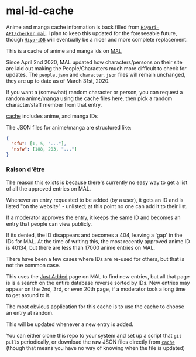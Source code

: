# mal-id-cache

Anime and manga cache information is back filled from [`Hiyori-API/checker_mal`](https://github.com/Hiyori-API/checker_mal). I plan to keep this updated for the foreseeable future, though [`HiyoriDB`](https://github.com/Hiyori-API/HiyoriDB) will eventually be a nicer and more complete replacement.

This is a cache of anime and manga ids on [MAL](https://myanimelist.net)

Since April 2nd 2020, MAL updated how characters/persons on their site are laid out making the People/Characters much more difficult to check for updates. The `people.json` and `character.json` files will remain unchanged, they are up to date as of March 31st, 2020.

If you want a (somewhat) random character or person, you can request a random anime/manga using the cache files here, then pick a random character/staff member from that entry.

[cache](./cache) includes anime, and manga IDs

The JSON files for anime/manga are structured like:

```json
{
  "sfw": [1, 5, "..."],
  "nsfw": [188, 203, "..."]
}
```

### Raison d'être

The reason this exists is because there's currently no easy way to get a list of all the approved entries on MAL.

Whenever an entry requested to be added (by a user), it gets an ID and is listed "on the website" - unlisted; at this point no one can add it to their list.

If a moderator approves the entry, it keeps the same ID and becomes an entry that people can view publicly.

If its denied, the ID disappears and becomes a 404, leaving a 'gap' in the IDs for MAL. At the time of writing this, the most recently approved anime ID is 40134, but there are less than 17000 anime entries on MAL.

There have been a few cases where IDs are re-used for others, but that is not the common case.

This uses the [Just Added](https://myanimelist.net/anime.php?o=9&c%5B0%5D=a&c%5B1%5D=d&cv=2&w=1) page on MAL to find new entries, but all that page is is a search on the entire database reverse sorted by IDs. New entries may appear on the 2nd, 3rd, or even 20th page, if a moderator took a long time to get around to it.

The most obvious application for this cache is to use the cache to choose an entry at random.

This will be updated whenever a new entry is added.

You can either clone this repo to your system and set up a script that `git pull`s periodically, or download the raw JSON files directly from [`cache`](./cache) (though that means you have no way of knowing when the file is updated)
